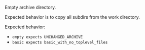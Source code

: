 Empty archive directory.

Expected behavior is to copy all subdirs from the work directory.

Expected behavior:
 * `empty expects UNCHANGED_ARCHIVE`
 * `basic expects basic_with_no_toplevel_files`